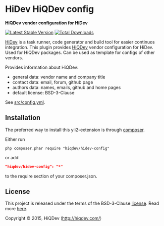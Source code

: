 HiDev HiQDev config
===================

**HiQDev vendor configuration for HiDev**

[![Latest Stable Version](https://poser.pugx.org/hiqdev/hidev-config/v/stable)](//packagist.org/packages/hiqdev/hidev-config)
[![Total Downloads](https://poser.pugx.org/hiqdev/hidev-config/downloads)](//packagist.org/packages/hiqdev/hidev-config)

[HiDev](https://github.com/hiqdev/hidev) is a task runner, code generator and build tool for easier continuos integration.
This plugin provides [HiQDev](https://github.com/hiqdev) vendor configuration for HiDev.
Used for HiQDev packages. Can be used as template for configs of other vendors.

Provides information about HiQDev:
* general data: vendor name and company title
* contact data: email, forum, github page
* authors data: names, emails, github and home pages
* default license: BSD-3-Clause

See [src/config.yml](src/config.yml).

## Installation

The preferred way to install this yii2-extension is through [composer](http://getcomposer.org/download/).

Either run

```
php composer.phar require "hiqdev/hidev-config"
```

or add

```json
"hiqdev/hidev-config": "*"
```

to the require section of your composer.json.

## License

This project is released under the terms of the BSD-3-Clause [license](https://github.com/hiqdev/hidev-config/blob/master/LICENSE).
Read more [here](http://choosealicense.com/licenses/bsd-3-clause).

Copyright © 2015, HiQDev (http://hiqdev.com/)
